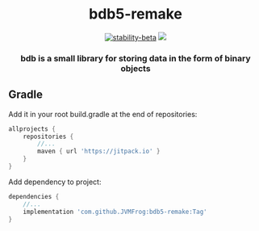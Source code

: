 <div align="center">

# bdb5-remake

[![stability-beta](https://img.shields.io/badge/stability-beta-f4d03f.svg)](https://github.com/mkenney/software-guides/blob/master/STABILITY-BADGES.md#alpha)
[![](https://jitpack.io/v/JVMFrog/bdb5-remake.svg)](https://jitpack.io/#JVMFrog/bdb5-remake)

### bdb is a small library for storing data in the form of binary objects

</div>

## Gradle

Add it in your root build.gradle at the end of repositories:

```groovy
allprojects {
    repositories {
        //...
        maven { url 'https://jitpack.io' }
    }
}
```

Add dependency to project:

```groovy
dependencies {
    //...
    implementation 'com.github.JVMFrog:bdb5-remake:Tag'
}
```

